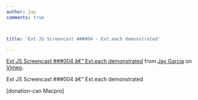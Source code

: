 ```yaml
---
author: jay
comments: true



title: 'Ext JS Screencast ###004 - Ext.each demonstrated'

---
```


[Ext JS Screencast ###004 â€“ Ext.each demonstrated](http://vimeo.com/9768299) from [Jay Garcia](http://vimeo.com/user3205431) on [Vimeo](http://vimeo.com).

Ext JS Screencast ###004 â€“ Ext.each demonstrated



 [donation-can Macpro] 
